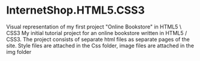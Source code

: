 # InternetShop.HTML5.CSS3
Visual representation of my first project "Online Bookstore" in HTML5 \ CSS3
My initial tutorial project for an online bookstore written in HTML5 / CSS3. The project consists of separate html files as separate pages of the site. Style files are attached in the Css folder, image files are attached in the img folder
